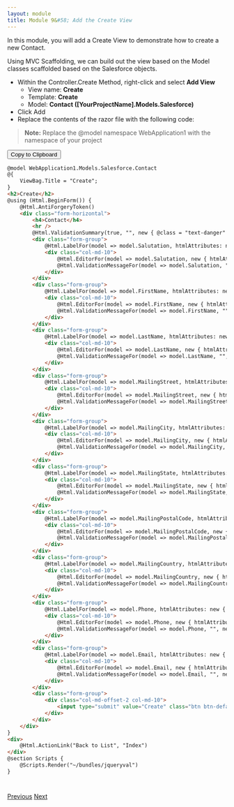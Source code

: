 ```yaml
---
layout: module
title: Module 9&#58; Add the Create View
---
```


In this module, you will add a Create View to demonstrate how to create a new Contact.

Using MVC Scaffolding, we can build out the view based on the Model classes scaffolded based on the Salesforce objects.


- Within the Controller.Create Method, right-click and select **Add View**
  - View name: **Create**
  - Template: **Create**
  - Model: **Contact ([YourProjectName].Models.Salesforce)**
- Click Add
- Replace the contents of the razor file with the following code:
> **Note:** Replace the @model namespace WebApplication1 with the namespace of your project


<button id="click2copy" data-clipboard-target="clipdata" data-text-type="code">Copy to Clipboard</button>


```html
@model WebApplication1.Models.Salesforce.Contact
@{
    ViewBag.Title = "Create";
}
<h2>Create</h2>
@using (Html.BeginForm()) {
    @Html.AntiForgeryToken()
    <div class="form-horizontal">
        <h4>Contact</h4>
        <hr />
        @Html.ValidationSummary(true, "", new { @class = "text-danger" })
        <div class="form-group">
            @Html.LabelFor(model => model.Salutation, htmlAttributes: new { @class = "control-label col-md-2" })
            <div class="col-md-10">
                @Html.EditorFor(model => model.Salutation, new { htmlAttributes = new { @class = "form-control" } })
                @Html.ValidationMessageFor(model => model.Salutation, "", new { @class = "text-danger" })
            </div>
        </div>
        <div class="form-group">
            @Html.LabelFor(model => model.FirstName, htmlAttributes: new { @class = "control-label col-md-2" })
            <div class="col-md-10">
                @Html.EditorFor(model => model.FirstName, new { htmlAttributes = new { @class = "form-control" } })
                @Html.ValidationMessageFor(model => model.FirstName, "", new { @class = "text-danger" })
            </div>
        </div>
        <div class="form-group">
            @Html.LabelFor(model => model.LastName, htmlAttributes: new { @class = "control-label col-md-2" })
            <div class="col-md-10">
                @Html.EditorFor(model => model.LastName, new { htmlAttributes = new { @class = "form-control" } })
                @Html.ValidationMessageFor(model => model.LastName, "", new { @class = "text-danger" })
            </div>
        </div>
        <div class="form-group">
            @Html.LabelFor(model => model.MailingStreet, htmlAttributes: new { @class = "control-label col-md-2" })
            <div class="col-md-10">
                @Html.EditorFor(model => model.MailingStreet, new { htmlAttributes = new { @class = "form-control" } })
                @Html.ValidationMessageFor(model => model.MailingStreet, "", new { @class = "text-danger" })
            </div>
        </div>
        <div class="form-group">
            @Html.LabelFor(model => model.MailingCity, htmlAttributes: new { @class = "control-label col-md-2" })
            <div class="col-md-10">
                @Html.EditorFor(model => model.MailingCity, new { htmlAttributes = new { @class = "form-control" } })
                @Html.ValidationMessageFor(model => model.MailingCity, "", new { @class = "text-danger" })
            </div>
        </div>
        <div class="form-group">
            @Html.LabelFor(model => model.MailingState, htmlAttributes: new { @class = "control-label col-md-2" })
            <div class="col-md-10">
                @Html.EditorFor(model => model.MailingState, new { htmlAttributes = new { @class = "form-control" } })
                @Html.ValidationMessageFor(model => model.MailingState, "", new { @class = "text-danger" })
            </div>
        </div>
        <div class="form-group">
            @Html.LabelFor(model => model.MailingPostalCode, htmlAttributes: new { @class = "control-label col-md-2" })
            <div class="col-md-10">
                @Html.EditorFor(model => model.MailingPostalCode, new { htmlAttributes = new { @class = "form-control" } })
                @Html.ValidationMessageFor(model => model.MailingPostalCode, "", new { @class = "text-danger" })
            </div>
        </div>
        <div class="form-group">
            @Html.LabelFor(model => model.MailingCountry, htmlAttributes: new { @class = "control-label col-md-2" })
            <div class="col-md-10">
                @Html.EditorFor(model => model.MailingCountry, new { htmlAttributes = new { @class = "form-control" } })
                @Html.ValidationMessageFor(model => model.MailingCountry, "", new { @class = "text-danger" })
            </div>
        </div>
        <div class="form-group">
            @Html.LabelFor(model => model.Phone, htmlAttributes: new { @class = "control-label col-md-2" })
            <div class="col-md-10">
                @Html.EditorFor(model => model.Phone, new { htmlAttributes = new { @class = "form-control" } })
                @Html.ValidationMessageFor(model => model.Phone, "", new { @class = "text-danger" })
            </div>
        </div>
        <div class="form-group">
            @Html.LabelFor(model => model.Email, htmlAttributes: new { @class = "control-label col-md-2" })
            <div class="col-md-10">
                @Html.EditorFor(model => model.Email, new { htmlAttributes = new { @class = "form-control" } })
                @Html.ValidationMessageFor(model => model.Email, "", new { @class = "text-danger" })
            </div>
        </div>
        <div class="form-group">
            <div class="col-md-offset-2 col-md-10">
                <input type="submit" value="Create" class="btn btn-default" />
            </div>
        </div>
    </div>
}
<div>
    @Html.ActionLink("Back to List", "Index")
</div>
@section Scripts {
    @Scripts.Render("~/bundles/jqueryval")
}
```


<div style="display: none;" id="clipdata">
@model WebApplication1.Models.Salesforce.Contact
@{
    ViewBag.Title = "Create";
}
<span class="kwrd">&lt;</span><span class="html">h2</span><span class="kwrd">&gt;</span>Create<span class="kwrd">&lt;/</span><span class="html">h2</span><span class="kwrd">&gt;</span>
@using (Html.BeginForm()) {
    @Html.AntiForgeryToken()
    <span class="kwrd">&lt;</span><span class="html">div</span> <span class="attr">class</span><span class="kwrd">="form-horizontal"</span><span class="kwrd">&gt;</span>
        <span class="kwrd">&lt;</span><span class="html">h4</span><span class="kwrd">&gt;</span>Contact<span class="kwrd">&lt;/</span><span class="html">h4</span><span class="kwrd">&gt;</span>
        <span class="kwrd">&lt;</span><span class="html">hr</span> <span class="kwrd">/&gt;</span>
        @Html.ValidationSummary(true, "", new { @class = "text-danger" })
        <span class="kwrd">&lt;</span><span class="html">div</span> <span class="attr">class</span><span class="kwrd">="form-group"</span><span class="kwrd">&gt;</span>
            @Html.LabelFor(model =<span class="kwrd">&gt;</span> model.Salutation, htmlAttributes: new { @class = "control-label col-md-2" })
            <span class="kwrd">&lt;</span><span class="html">div</span> <span class="attr">class</span><span class="kwrd">="col-md-10"</span><span class="kwrd">&gt;</span>
                @Html.EditorFor(model =<span class="kwrd">&gt;</span> model.Salutation, new { htmlAttributes = new { @class = "form-control" } })
                @Html.ValidationMessageFor(model =<span class="kwrd">&gt;</span> model.Salutation, "", new { @class = "text-danger" })
            <span class="kwrd">&lt;/</span><span class="html">div</span><span class="kwrd">&gt;</span>
        <span class="kwrd">&lt;/</span><span class="html">div</span><span class="kwrd">&gt;</span>
        <span class="kwrd">&lt;</span><span class="html">div</span> <span class="attr">class</span><span class="kwrd">="form-group"</span><span class="kwrd">&gt;</span>
            @Html.LabelFor(model =<span class="kwrd">&gt;</span> model.FirstName, htmlAttributes: new { @class = "control-label col-md-2" })
            <span class="kwrd">&lt;</span><span class="html">div</span> <span class="attr">class</span><span class="kwrd">="col-md-10"</span><span class="kwrd">&gt;</span>
                @Html.EditorFor(model =<span class="kwrd">&gt;</span> model.FirstName, new { htmlAttributes = new { @class = "form-control" } })
                @Html.ValidationMessageFor(model =<span class="kwrd">&gt;</span> model.FirstName, "", new { @class = "text-danger" })
            <span class="kwrd">&lt;/</span><span class="html">div</span><span class="kwrd">&gt;</span>
        <span class="kwrd">&lt;/</span><span class="html">div</span><span class="kwrd">&gt;</span>
        <span class="kwrd">&lt;</span><span class="html">div</span> <span class="attr">class</span><span class="kwrd">="form-group"</span><span class="kwrd">&gt;</span>
            @Html.LabelFor(model =<span class="kwrd">&gt;</span> model.LastName, htmlAttributes: new { @class = "control-label col-md-2" })
            <span class="kwrd">&lt;</span><span class="html">div</span> <span class="attr">class</span><span class="kwrd">="col-md-10"</span><span class="kwrd">&gt;</span>
                @Html.EditorFor(model =<span class="kwrd">&gt;</span> model.LastName, new { htmlAttributes = new { @class = "form-control" } })
                @Html.ValidationMessageFor(model =<span class="kwrd">&gt;</span> model.LastName, "", new { @class = "text-danger" })
            <span class="kwrd">&lt;/</span><span class="html">div</span><span class="kwrd">&gt;</span>
        <span class="kwrd">&lt;/</span><span class="html">div</span><span class="kwrd">&gt;</span>
        <span class="kwrd">&lt;</span><span class="html">div</span> <span class="attr">class</span><span class="kwrd">="form-group"</span><span class="kwrd">&gt;</span>
            @Html.LabelFor(model =<span class="kwrd">&gt;</span> model.MailingStreet, htmlAttributes: new { @class = "control-label col-md-2" })
            <span class="kwrd">&lt;</span><span class="html">div</span> <span class="attr">class</span><span class="kwrd">="col-md-10"</span><span class="kwrd">&gt;</span>
                @Html.EditorFor(model =<span class="kwrd">&gt;</span> model.MailingStreet, new { htmlAttributes = new { @class = "form-control" } })
                @Html.ValidationMessageFor(model =<span class="kwrd">&gt;</span> model.MailingStreet, "", new { @class = "text-danger" })
            <span class="kwrd">&lt;/</span><span class="html">div</span><span class="kwrd">&gt;</span>
        <span class="kwrd">&lt;/</span><span class="html">div</span><span class="kwrd">&gt;</span>
        <span class="kwrd">&lt;</span><span class="html">div</span> <span class="attr">class</span><span class="kwrd">="form-group"</span><span class="kwrd">&gt;</span>
            @Html.LabelFor(model =<span class="kwrd">&gt;</span> model.MailingCity, htmlAttributes: new { @class = "control-label col-md-2" })
            <span class="kwrd">&lt;</span><span class="html">div</span> <span class="attr">class</span><span class="kwrd">="col-md-10"</span><span class="kwrd">&gt;</span>
                @Html.EditorFor(model =<span class="kwrd">&gt;</span> model.MailingCity, new { htmlAttributes = new { @class = "form-control" } })
                @Html.ValidationMessageFor(model =<span class="kwrd">&gt;</span> model.MailingCity, "", new { @class = "text-danger" })
            <span class="kwrd">&lt;/</span><span class="html">div</span><span class="kwrd">&gt;</span>
        <span class="kwrd">&lt;/</span><span class="html">div</span><span class="kwrd">&gt;</span>
        <span class="kwrd">&lt;</span><span class="html">div</span> <span class="attr">class</span><span class="kwrd">="form-group"</span><span class="kwrd">&gt;</span>
            @Html.LabelFor(model =<span class="kwrd">&gt;</span> model.MailingState, htmlAttributes: new { @class = "control-label col-md-2" })
            <span class="kwrd">&lt;</span><span class="html">div</span> <span class="attr">class</span><span class="kwrd">="col-md-10"</span><span class="kwrd">&gt;</span>
                @Html.EditorFor(model =<span class="kwrd">&gt;</span> model.MailingState, new { htmlAttributes = new { @class = "form-control" } })
                @Html.ValidationMessageFor(model =<span class="kwrd">&gt;</span> model.MailingState, "", new { @class = "text-danger" })
            <span class="kwrd">&lt;/</span><span class="html">div</span><span class="kwrd">&gt;</span>
        <span class="kwrd">&lt;/</span><span class="html">div</span><span class="kwrd">&gt;</span>
        <span class="kwrd">&lt;</span><span class="html">div</span> <span class="attr">class</span><span class="kwrd">="form-group"</span><span class="kwrd">&gt;</span>
            @Html.LabelFor(model =<span class="kwrd">&gt;</span> model.MailingPostalCode, htmlAttributes: new { @class = "control-label col-md-2" })
            <span class="kwrd">&lt;</span><span class="html">div</span> <span class="attr">class</span><span class="kwrd">="col-md-10"</span><span class="kwrd">&gt;</span>
                @Html.EditorFor(model =<span class="kwrd">&gt;</span> model.MailingPostalCode, new { htmlAttributes = new { @class = "form-control" } })
                @Html.ValidationMessageFor(model =<span class="kwrd">&gt;</span> model.MailingPostalCode, "", new { @class = "text-danger" })
            <span class="kwrd">&lt;/</span><span class="html">div</span><span class="kwrd">&gt;</span>
        <span class="kwrd">&lt;/</span><span class="html">div</span><span class="kwrd">&gt;</span>
        <span class="kwrd">&lt;</span><span class="html">div</span> <span class="attr">class</span><span class="kwrd">="form-group"</span><span class="kwrd">&gt;</span>
            @Html.LabelFor(model =<span class="kwrd">&gt;</span> model.MailingCountry, htmlAttributes: new { @class = "control-label col-md-2" })
            <span class="kwrd">&lt;</span><span class="html">div</span> <span class="attr">class</span><span class="kwrd">="col-md-10"</span><span class="kwrd">&gt;</span>
                @Html.EditorFor(model =<span class="kwrd">&gt;</span> model.MailingCountry, new { htmlAttributes = new { @class = "form-control" } })
                @Html.ValidationMessageFor(model =<span class="kwrd">&gt;</span> model.MailingCountry, "", new { @class = "text-danger" })
            <span class="kwrd">&lt;/</span><span class="html">div</span><span class="kwrd">&gt;</span>
        <span class="kwrd">&lt;/</span><span class="html">div</span><span class="kwrd">&gt;</span>
        <span class="kwrd">&lt;</span><span class="html">div</span> <span class="attr">class</span><span class="kwrd">="form-group"</span><span class="kwrd">&gt;</span>
            @Html.LabelFor(model =<span class="kwrd">&gt;</span> model.Phone, htmlAttributes: new { @class = "control-label col-md-2" })
            <span class="kwrd">&lt;</span><span class="html">div</span> <span class="attr">class</span><span class="kwrd">="col-md-10"</span><span class="kwrd">&gt;</span>
                @Html.EditorFor(model =<span class="kwrd">&gt;</span> model.Phone, new { htmlAttributes = new { @class = "form-control" } })
                @Html.ValidationMessageFor(model =<span class="kwrd">&gt;</span> model.Phone, "", new { @class = "text-danger" })
            <span class="kwrd">&lt;/</span><span class="html">div</span><span class="kwrd">&gt;</span>
        <span class="kwrd">&lt;/</span><span class="html">div</span><span class="kwrd">&gt;</span>
        <span class="kwrd">&lt;</span><span class="html">div</span> <span class="attr">class</span><span class="kwrd">="form-group"</span><span class="kwrd">&gt;</span>
            @Html.LabelFor(model =<span class="kwrd">&gt;</span> model.Email, htmlAttributes: new { @class = "control-label col-md-2" })
            <span class="kwrd">&lt;</span><span class="html">div</span> <span class="attr">class</span><span class="kwrd">="col-md-10"</span><span class="kwrd">&gt;</span>
                @Html.EditorFor(model =<span class="kwrd">&gt;</span> model.Email, new { htmlAttributes = new { @class = "form-control" } })
                @Html.ValidationMessageFor(model =<span class="kwrd">&gt;</span> model.Email, "", new { @class = "text-danger" })
            <span class="kwrd">&lt;/</span><span class="html">div</span><span class="kwrd">&gt;</span>
        <span class="kwrd">&lt;/</span><span class="html">div</span><span class="kwrd">&gt;</span>
        <span class="kwrd">&lt;</span><span class="html">div</span> <span class="attr">class</span><span class="kwrd">="form-group"</span><span class="kwrd">&gt;</span>
            <span class="kwrd">&lt;</span><span class="html">div</span> <span class="attr">class</span><span class="kwrd">="col-md-offset-2 col-md-10"</span><span class="kwrd">&gt;</span>
                <span class="kwrd">&lt;</span><span class="html">input</span> <span class="attr">type</span><span class="kwrd">="submit"</span> <span class="attr">value</span><span class="kwrd">="Create"</span> <span class="attr">class</span><span class="kwrd">="btn btn-default"</span> <span class="kwrd">/&gt;</span>
            <span class="kwrd">&lt;/</span><span class="html">div</span><span class="kwrd">&gt;</span>
        <span class="kwrd">&lt;/</span><span class="html">div</span><span class="kwrd">&gt;</span>
    <span class="kwrd">&lt;/</span><span class="html">div</span><span class="kwrd">&gt;</span>
}
<span class="kwrd">&lt;</span><span class="html">div</span><span class="kwrd">&gt;</span>
    @Html.ActionLink("Back to List", "Index")
<span class="kwrd">&lt;/</span><span class="html">div</span><span class="kwrd">&gt;</span>
@section Scripts {
    @Scripts.Render("~/bundles/jqueryval")
}
</div>



<div class="row" style="margin-top:40px;">
<div class="col-sm-12">
<a href="delete-view.html" class="btn btn-default"><i class="glyphicon glyphicon-chevron-left"></i> Previous</a>
<a href="runit-view.html" class="btn btn-default pull-right">Next <i class="glyphicon glyphicon-chevron-right"></i></a>
</div>
</div>
